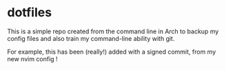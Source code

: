 # dotfiles

This is a simple repo created from the command line in Arch to backup my config files and also train my command-line ability with git.

For example, this has been (really!) added with a signed commit, from my new nvim config !

